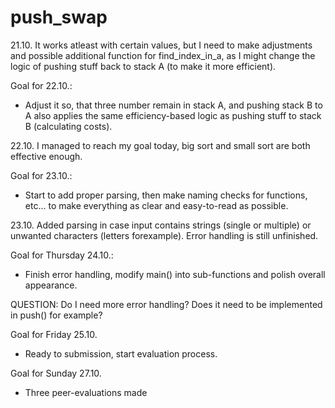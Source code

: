 # push_swap

21.10.
It works atleast with certain values, but I need to make adjustments and possible additional function for find_index_in_a, as I might change the logic of pushing stuff back to stack A (to make it more efficient).

Goal for 22.10.:
- Adjust it so, that three number remain in stack A, and pushing stack B to A also applies the same efficiency-based logic as pushing stuff to stack B (calculating costs).

22.10.
I managed to reach my goal today, big sort and small sort are both effective enough. 

Goal for 23.10.:
- Start to add proper parsing, then make naming checks for functions, etc... to make everything as clear and easy-to-read as possible.

23.10.
Added parsing in case input contains strings (single or multiple) or unwanted characters (letters forexample). Error handling is still unfinished.

Goal for Thursday 24.10.:
- Finish error handling, modify main() into sub-functions and polish overall appearance.


QUESTION: Do I need more error handling? Does it need to be implemented in push() for example?

Goal for Friday 25.10.
- Ready to submission, start evaluation process.

Goal for Sunday 27.10.
- Three peer-evaluations made
